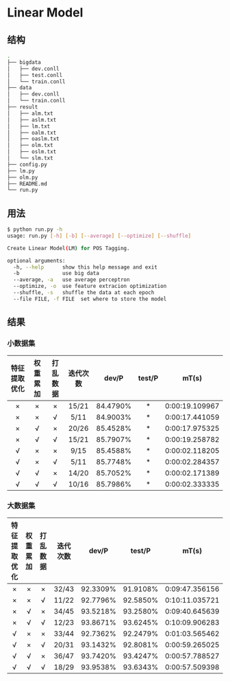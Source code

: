 # Linear Model

## 结构

```sh
.
├── bigdata
│   ├── dev.conll
│   ├── test.conll
│   └── train.conll
├── data
│   ├── dev.conll
│   └── train.conll
├── result
│   ├── alm.txt
│   ├── aslm.txt
│   ├── lm.txt
│   ├── oalm.txt
│   ├── oaslm.txt
│   ├── olm.txt
│   ├── oslm.txt
│   └── slm.txt
├── config.py
├── lm.py
├── olm.py
├── README.md
└── run.py
```

## 用法

```sh
$ python run.py -h
usage: run.py [-h] [-b] [--average] [--optimize] [--shuffle]

Create Linear Model(LM) for POS Tagging.

optional arguments:
  -h, --help      show this help message and exit
  -b              use big data
  --average, -a   use average perceptron
  --optimize, -o  use feature extracion optimization
  --shuffle, -s   shuffle the data at each epoch
  --file FILE, -f FILE  set where to store the model
```

## 结果

### 小数据集

| 特征提取优化 | 权重累加 | 打乱数据 | 迭代次数 |  dev/P   | test/P |     mT(s)      |
| :----------: | :------: | :------: | :------: | :------: | :----: | :------------: |
|      ×       |    ×     |    ×     |  15/21   | 84.4790% |   *    | 0:00:19.109967 |
|      ×       |    ×     |    √     |   5/11   | 84.9003% |   *    | 0:00:17.441059 |
|      ×       |    √     |    ×     |  20/26   | 85.4528% |   *    | 0:00:17.975325 |
|      ×       |    √     |    √     |  15/21   | 85.7907% |   *    | 0:00:19.258782 |
|      √       |    ×     |    ×     |   9/15   | 85.4588% |   *    | 0:00:02.118205 |
|      √       |    ×     |    √     |   5/11   | 85.7748% |   *    | 0:00:02.284357 |
|      √       |    √     |    ×     |  14/20   | 85.7052% |   *    | 0:00:02.171389 |
|      √       |    √     |    √     |  10/16   | 85.7986% |   *    | 0:00:02.333335 |

### 大数据集

| 特征提取优化 | 权重累加 | 打乱数据 | 迭代次数 |  dev/P   |  test/P  |     mT(s)      |
| :----------: | :------: | :------: | :------: | :------: | :------: | :------------: |
|      ×       |    ×     |    ×     |  32/43   | 92.3309% | 91.9108% | 0:09:47.356156 |
|      ×       |    ×     |    √     |  11/22   | 92.7796% | 92.5850% | 0:10:11.035721 |
|      ×       |    √     |    ×     |  34/45   | 93.5218% | 93.2580% | 0:09:40.645639 |
|      ×       |    √     |    √     |  12/23   | 93.8671% | 93.6245% | 0:10:09.906283 |
|      √       |    ×     |    ×     |  33/44   | 92.7362% | 92.2479% | 0:01:03.565462 |
|      √       |    ×     |    √     |  20/31   | 93.1432% | 92.8081% | 0:00:59.265025 |
|      √       |    √     |    ×     |  36/47   | 93.7420% | 93.4247% | 0:00:57.788527 |
|      √       |    √     |    √     |  18/29   | 93.9538% | 93.6343% | 0:00:57.509398 |